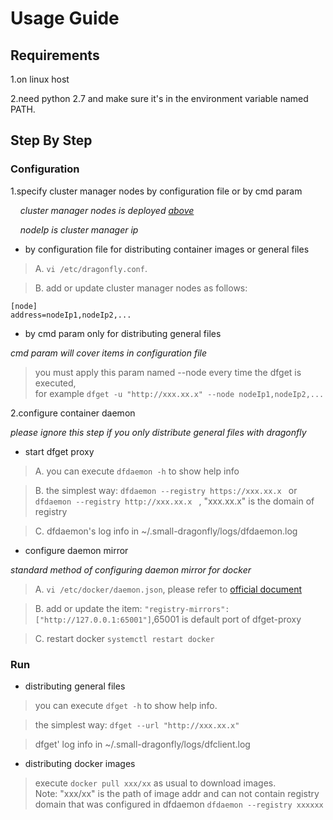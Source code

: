 # Usage Guide

## Requirements

1.on linux host

2.need python 2.7 and make sure it's in the environment variable named PATH.

## Step By Step

### Configuration

1.specify cluster manager nodes by configuration file or by cmd param

&nbsp;&nbsp;&nbsp;&nbsp;*cluster manager nodes is deployed [above](https://github.com/alibaba/Dragonfly/blob/master/docs/install_clustermanager.md)*

&nbsp;&nbsp;&nbsp;&nbsp;*nodeIp is cluster manager ip*

- by configuration file for distributing container images or general files

> A. `vi /etc/dragonfly.conf`.

> B. add or update cluster manager nodes as follows:

>
```
[node]
address=nodeIp1,nodeIp2,...
```

- by cmd param only for distributing general files

*cmd param will cover items in configuration file*

> you must apply this param named --node every time the dfget is executed,<br/> for example `dfget -u "http://xxx.xx.x" --node nodeIp1,nodeIp2,...`

2.configure container daemon

*please ignore this step if you only distribute general files with dragonfly*

- start dfget proxy

> A. you can execute `dfdaemon -h` to show help info

> B. the simplest way:  `dfdaemon --registry https://xxx.xx.x ` or `dfdaemon --registry http://xxx.xx.x ` , "xxx.xx.x" is the domain of registry

> C. dfdaemon's log info in ~/.small-dragonfly/logs/dfdaemon.log

- configure daemon mirror

*standard method of configuring daemon mirror for docker*

> A. `vi /etc/docker/daemon.json`, please refer to [official document](https://docs.docker.com/registry/recipes/mirror/#configure-the-cache)

> B. add or update the item: `"registry-mirrors": ["http://127.0.0.1:65001"]`,65001 is default port of dfget-proxy

> C. restart docker `systemctl restart docker`

### Run

- distributing general files

> you can execute `dfget -h` to show help info.

> the simplest way: `dfget --url "http://xxx.xx.x"`

> dfget' log info in ~/.small-dragonfly/logs/dfclient.log


- distributing docker images

> execute `docker pull xxx/xx` as usual to download images.<br/>
Note: "xxx/xx" is the path of image addr and can not contain registry domain that was configured in dfdaemon
`dfdaemon --registry xxxxxx`
